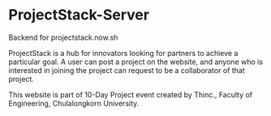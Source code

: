 # ProjectStack-Server
Backend for projectstack.now.sh

ProjectStack is a hub for innovators looking for partners to achieve a particular goal. A user can post a project on the website, and anyone who is interested in joining the project can request to be a collaborator of that project.

This website is part of 10-Day Project event created by Thinc., Faculty of Engineering, Chulalongkorn University.
